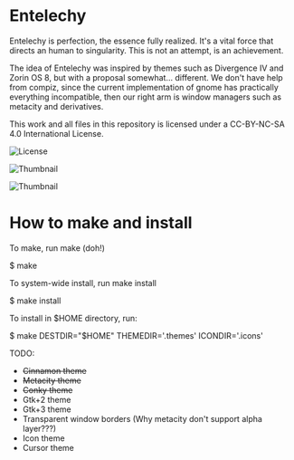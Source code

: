 Entelechy
=========

Entelechy is perfection, the essence fully realized.
It's a vital force that directs an human to singularity.
This is not an attempt, is an achievement.

The idea of Entelechy was inspired by themes such as Divergence IV and Zorin OS 8,
but with a proposal somewhat... different. We don't have help from compiz, since
the current implementation of gnome has practically everything incompatible, then
our right arm is window managers such as metacity and derivatives.

This work and all files in this repository is licensed under
a CC-BY-NC-SA 4.0 International License.

![License](http://i.creativecommons.org/l/by-nc-sa/4.0/88x31.png "Creative Commons Attribution-NonCommercial-ShareAlike 4.0 International License.")

![Thumbnail](http://lara.craft.net.br/tmp/metacity-thumb.png "Metacity Thumbnail")

![Thumbnail](http://lara.craft.net.br/tmp/cinnamon-thumb.png "Cinnamon Thumbnail")

How to make and install
=======================

To make, run make (doh!)

$ make

To system-wide install, run make install

$ make install

To install in $HOME directory, run:

$ make DESTDIR="$HOME" THEMEDIR='.themes' ICONDIR='.icons'

TODO:

- ~~Cinnamon theme~~
- ~~Metacity theme~~
- ~~Conky theme~~
- Gtk+2 theme
- Gtk+3 theme
- Transparent window borders (Why metacity don't support alpha layer???)
- Icon theme
- Cursor theme
